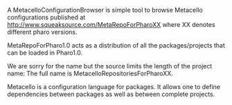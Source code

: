 A MetacelloConfigurationBrowser is simple tool to browse Metacello configurations published at http://www.squeaksource.com/MetaRepoForPharoXX where XX denotes different pharo versions.MetaRepoForPharo1.0 acts as a distribution of all the packages/projects that can be loaded in Pharo1.0. We are sorry for the name but the source limits the length of the project name: The full name is MetacelloRepositoriesForPharoXX.Metacello is a configuration language for packages. It allows one to define dependencies between packages as well as between complete projects. 